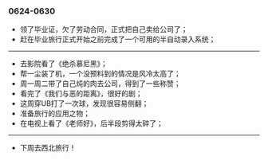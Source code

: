 ### 0624-0630
- 领了毕业证，欠了劳动合同，正式把自己卖给公司了；
- 赶在毕业旅行正式开始之前完成了一个可用的半自动录入系统；

---
- 去影院看了《绝杀慕尼黑》；
- 帮一尘装了机，一个没预料到的情况是风冷太高了；
- 周一周二带了自己炖的肉去公司，得到了一些称赞；
- 看完了《我们与恶的距离》，很好的剧；
- 这周穿UB打了一次球，发现很容易侧翻；
- 准备旅行的应用之物；
- 在电视上看了《老师好》，后半段剪得太碎了；
---
- 下周去西北旅行！

